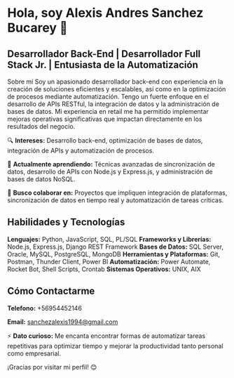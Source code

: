 # Hola, soy Alexis Andres Sanchez Bucarey 👋

## Desarrollador Back-End | Desarrollador Full Stack Jr. | Entusiasta de la Automatización

Sobre mí
Soy un apasionado desarrollador back-end con experiencia en la creación de soluciones eficientes y escalables, así como en la optimización de procesos mediante automatización. Tengo un fuerte enfoque en el desarrollo de APIs RESTful, la integración de datos y la administración de bases de datos. Mi experiencia en retail me ha permitido implementar mejoras operativas significativas que impactan directamente en los resultados del negocio.

🔍 **Intereses:** Desarrollo back-end, optimización de bases de datos, integración de APIs y automatización de procesos.

🌱 **Actualmente aprendiendo:** Técnicas avanzadas de sincronización de datos, desarrollo de APIs con Node.js y Express.js, y administración de bases de datos NoSQL.

🤝 **Busco colaborar en:** Proyectos que impliquen integración de plataformas, sincronización de datos en tiempo real y automatización de tareas críticas.

## Habilidades y Tecnologías
**Lenguajes:** Python, JavaScript, SQL, PL/SQL
**Frameworks y Librerías:** Node.js, Express.js, Django REST Framework
**Bases de Datos:** SQL Server, Oracle, MySQL, PostgreSQL, MongoDB
**Herramientas y Plataformas:** Git, Postman, Thunder Client, Power BI
**Automatización:** Power Automate, Rocket Bot, Shell Scripts, Crontab
**Sistemas Operativos:** UNIX, AIX

## Cómo Contactarme

**Telefono:** +56954452146

**Email:** sanchezalexis1994@gmail.com

⚡ **Dato curioso:** Me encanta encontrar formas de automatizar tareas repetitivas para optimizar tiempo y mejorar la productividad tanto personal como empresarial.

¡Gracias por visitar mi perfil! 😊
